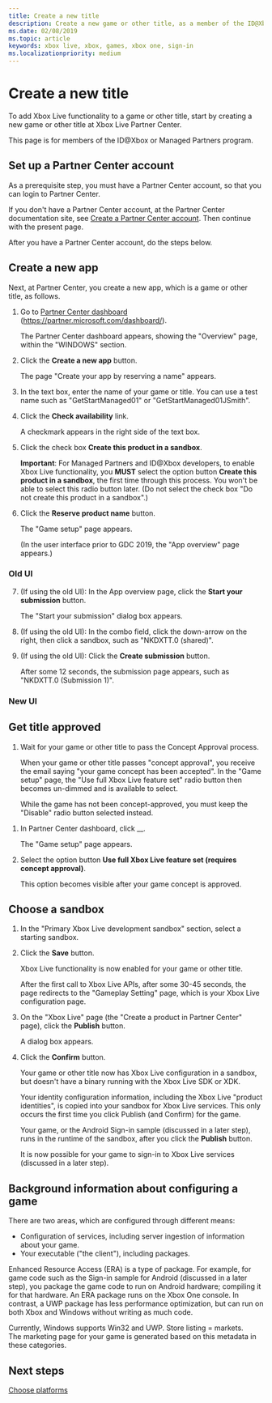 ```yaml
---
title: Create a new title
description: Create a new game or other title, as a member of the ID@Xbox program or as a Managed Partner.
ms.date: 02/08/2019
ms.topic: article
keywords: xbox live, xbox, games, xbox one, sign-in
ms.localizationpriority: medium
---
```

# Create a new title

To add Xbox Live functionality to a game or other title, start by creating a new game or other title at Xbox Live Partner Center.

This page is for members of the ID@Xbox or Managed Partners program.

<!--
## Visio: Create Title (= "Create a new app", below)
## Visio: Choose platforms (not discussed Monday? where/when do this?)
## Visio: Get title approved (Submission)
## Visio: Choose sandbox
## Visio: Enable title (?= option button **Use full Xbox Live feature set (requires concept approval)**)
## Visio: Publish title
## Visio: Create Test Account (not discussed Monday?)
## Visio: Get Sample (not discussed Monday?)
## Visio: Sign in (not discussed Monday?)
-->

<!--===========================================================-->
## Set up a Partner Center account

As a prerequisite step, you must have a Partner Center account, so that you can login to Partner Center.

If you don't have a Partner Center account, at the Partner Center documentation site, see [Create a Partner Center account](https://docs.microsoft.com/en-us/partner-center/mpn-create-a-partner-center-account).
Then continue with the present page.

After you have a Partner Center account, do the steps below.


<!--===========================================================-->
## Create a new app

Next, at Partner Center, you create a new app, which is a game or other title, as follows.

1. Go to [Partner Center dashboard](https://partner.microsoft.com/dashboard/) (https://partner.microsoft.com/dashboard/).

   The Partner Center dashboard appears, showing the "Overview" page, within the "WINDOWS" section.

2. Click the **Create a new app** button.

   The page "Create your app by reserving a name" appears.

3. In the text box, enter the name of your game or title.
   You can use a test name such as "GetStartManaged01" or "GetStartManaged01JSmith". <!--GetStartManaged01mihof-->

4. Click the **Check availability** link.

   A checkmark appears in the right side of the text box.

5. Click the check box **Create this product in a sandbox**.

   **Important**: For Managed Partners and ID@Xbox developers, to enable Xbox Live functionality, you **MUST** select the option button **Create this product in a sandbox**, the first time through this process.
   You won't be able to select this radio button later.
   (Do not select the check box "Do not create this product in a sandbox".)

6. Click the **Reserve product name** button.

   The "Game setup" page appears.

   (In the user interface prior to GDC 2019, the "App overview" page appears.)


### Old UI
<!--delete? old ui?-->
7. (If using the old UI): In the App overview page, click the **Start your submission** button.

   The "Start your submission" dialog box appears.

8. (If using the old UI): In the combo field, click the down-arrow on the right, then click a sandbox, such as "NKDXTT.0 (shared)".

9. (If using the old UI): Click the **Create submission** button.
 
   <!-- correct? or black-box wait? -->
   After some 12 seconds, the submission page appears, such as "NKDXTT.0 (Submission 1)".

   <!-- NOW WHAT DO YOU CLICK IN THE UI? -->

### New UI
   <!-- how to now get to the "Game Setup" page after approved? -->


## Get title approved

1. Wait for your game or other title to pass the Concept Approval process.

   When your game or other title passes "concept approval", you receive the email saying "your game concept has been accepted".
   In the "Game setup" page, the "Use full Xbox Live feature set" radio button then becomes un-dimmed and is available to select.

   While the game has not been concept-approved, you must keep the "Disable" radio button selected instead.
   <!-- where is the Disable option button visible? -->

<!-- later, what do you click in the UI to make the "Game setup" page appear?-->

1. In Partner Center dashboard, click __.

   The "Game setup" page appears. 

1. Select the option button **Use full Xbox Live feature set (requires concept approval)**.

   This option becomes visible after your game concept is approved.


<!--===========================================================-->
## Choose a sandbox

1. In the "Primary Xbox Live development sandbox" section, select a starting sandbox.

2. Click the **Save** button.

   Xbox Live functionality is now enabled for your game or other title.

   After the first call to Xbox Live APIs, after some 30-45 seconds, the page redirects to the "Gameplay Setting" page, which is your Xbox Live configuration page.

3. On the "Xbox Live" page (the "Create a product in Partner Center" page), click the **Publish** button.

   A <!--"Foo"--> dialog box appears.

4. Click the **Confirm** button.

   Your game or other title now has Xbox Live configuration in a sandbox, but doesn't have a binary running with the Xbox Live SDK or XDK.

   Your identity configuration information, including the Xbox Live "product identities", is copied into your sandbox for Xbox Live services.
   This only occurs the first time you click Publish (and Confirm) for the game.

   Your game, or the Android Sign-in sample (discussed in a later step), runs in the runtime of the sandbox, after you click the **Publish** button.

   It is now possible for your game to sign-in to Xbox Live services (discussed in a later step).


<!--===========================================================-->
## Background information about configuring a game

There are two areas, which are configured through different means:
*  Configuration of services, including server ingestion of information about your game.
*  Your executable ("the client"), including packages.

Enhanced Resource Access (ERA) is a type of package.
For example, for game code such as the Sign-in sample for Android (discussed in a later step), you package the game code to run on Android hardware; compiling it for that hardware.
An ERA package runs on the Xbox One console.
In contrast, a UWP package has less performance optimization, but can run on both Xbox and Windows without writing as much code.

Currently, Windows supports Win32 and UWP.
Store listing = markets.  
The marketing page for your game is generated based on this metadata in these categories.


<!--===========================================================-->
## Next steps

[Choose platforms](choose-platforms.md)

